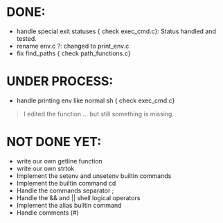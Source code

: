 # DONE:
- handle special exit statuses { check exec_cmd.c}: Status handled and tested.
- rename env.c ?: changed to print_env.c
- fix find_paths { check path_functions.c}

# UNDER PROCESS:
- handle printing env like normal sh { check exec_cmd.c}
> I edited the function ... but still something is missing.

# NOT DONE YET:
- write our own getline function
- write our own strtok
- Implement the setenv and unsetenv builtin commands
- Implement the builtin command cd
- Handle the commands separator ;
- Handle the && and || shell logical operators
- Implement the alias builtin command
- Handle comments (#)
